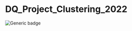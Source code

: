 # DQ_Project_Clustering_2022
![Generic badge](https://img.shields.io/badge/Score:-in_progress-<COLOR>.svg)